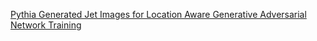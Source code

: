 
[Pythia Generated Jet Images for Location Aware Generative Adversarial Network Training](https://data.mendeley.com/datasets/4r4v785rgx/1)
